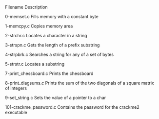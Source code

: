 Filename	Description

0-memset.c	Fills memory with a constant byte

1-memcpy.c	Copies memory area

2-strchr.c	Locates a character in a string

3-strspn.c	Gets the length of a prefix substring

4-strpbrk.c	Searches a string for any of a set of bytes

5-strstr.c	Locates a substring

7-print_chessboard.c	Prints the chessboard

8-print_diagsums.c	Prints the sum of the two diagonals of a square matrix of integers

9-set_string.c	Sets the value of a pointer to a char

101-crackme_password.c	Contains the password for the crackme2 executable
